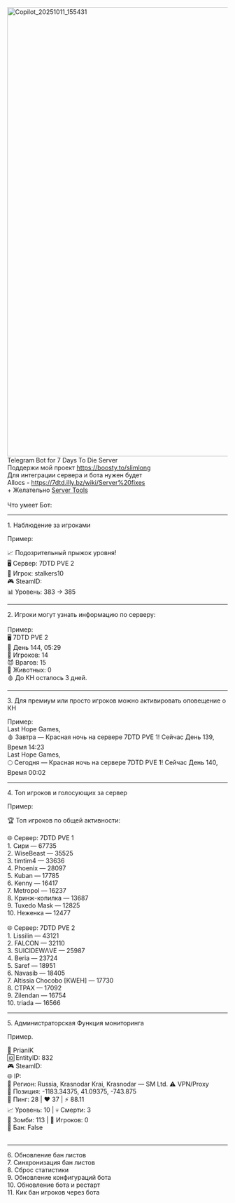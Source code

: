 
<img width="1024" height="1024" alt="Copilot_20251011_155431" src="https://github.com/user-attachments/assets/b8c357cb-1e96-441b-8b7e-18a436248572" />
<div>Telegram Bot for 7 Days To Die Server</div>
<div>Поддержи мой проект <a href="https://boosty.to/slimlong">https://boosty.to/slimlong</a></div>
<div>Для интеграции сервера и бота нужен будет&nbsp;</div>
<div>Allocs -&nbsp;<a href="https://7dtd.illy.bz/wiki/Server%20fixes">https://7dtd.illy.bz/wiki/Server%20fixes</a></div>
<div>+ Желательно&nbsp;<a href="https://bitbucket.org/obsessive-coder/sevendaystodie-servertools" target="_top">Server Tools</a></div>
<div>&nbsp;</div>
<div>Что умеет Бот:</div>
<div>
	<hr>
	<p>1. Наблюдение за игроками</p>
	<p>Пример:</p>
	<div>📈 Подозрительный прыжок уровня!</div>
	<div>🖥️ Сервер: 7DTD PVE 2</div>
	<div>👤 Игрок: stalkers10</div>
	<div>🎮 SteamID:&nbsp;</div>
	<div>📊 Уровень: 383 &rarr; 385</div>
	<div>
		<hr>2. Игроки могут узнать информацию по серверу:<br>
		&nbsp;</div>
	<div>Пример:<br>
		<div>🖥️ 7DTD PVE 2</div>
		<div>📅 День 144, 05:29</div>
		<div>👥 Игроков: 14</div>
		<div>😈 Врагов: 15</div>
		<div>🐾 Животных: 0</div>
		<div>🩸 До КН осталось 3 дней.</div>
		<div>
			<hr>
			<p>3. Для премиум или просто игроков можно активировать оповещение о КН</p>
			<div>Пример:</div>
			<div>Last Hope Games,&nbsp;</div>
			<div>🩸 Завтра &mdash; Красная ночь на сервере 7DTD PVE 1! Сейчас День 139, Время 14:23</div>
			<div>Last Hope Games,</div>
			<div>🌕 Сегодня &mdash; Красная ночь на сервере 7DTD PVE 1! Сейчас День 140, Время 00:02</div>
			<div>
				<hr>
				<p>4. Топ игроков и голосующих за сервер</p>
				<p>Пример:</p>
				<div>🏆 Топ игроков по общей активности:</div>
				<div>&nbsp;</div>
				<div>🌐 Сервер: 7DTD PVE 1</div>
				<div>1. Сири &mdash; 67735</div>
				<div>2. WiseBeast &mdash; 35525</div>
				<div>3. timtim4 &mdash; 33636</div>
				<div>4. Phoenix &mdash; 28097</div>
				<div>5. Kuban &mdash; 17785</div>
				<div>6. Kenny &mdash; 16417</div>
				<div>7. Metropol &mdash; 16237</div>
				<div>8. Кринж-копилка &mdash; 13687</div>
				<div>9. Tuxedo Mask &mdash; 12825</div>
				<div>10. Неженка &mdash; 12477</div>
				<div>&nbsp;</div>
				<div>🌐 Сервер: 7DTD PVE 2</div>
				<div>1. Lissilin &mdash; 43121</div>
				<div>2. FALCON &mdash; 32110</div>
				<div>3. SUICIDEW&Lambda;VЕ &mdash; 25987</div>
				<div>4. Beria &mdash; 23724</div>
				<div>5. Saref &mdash; 18951</div>
				<div>6. Navasib &mdash; 18405</div>
				<div>7. Altissia Chocobo [KWEH] &mdash; 17730</div>
				<div>8. CTPAX &mdash; 17092</div>
				<div>9. Zilendan &mdash; 16754</div>
				<div>10. triada &mdash; 16566</div>
			</div>
		</div>
	</div>
</div>
<hr>
<p>5. Администраторская Функция мониторинга</p>
<p>Пример.</p>
<div>👤 PrianiK</div>
<div>🆔 EntityID: 832</div>
<div>🎮 SteamID:&nbsp;</div>
<div>🌐 IP:&nbsp;</div>
<div>📌 Регион: Russia, Krasnodar Krai, Krasnodar &mdash; SM Ltd. ⚠️ VPN/Proxy</div>
<div>📍 Позиция: -1183.34375, 41.09375, -743.875</div>
<div>📶 Пинг: 28 | ❤️ 37 | ⚡️ 88.11</div>
<div>📈 Уровень: 10 | 💀 Смерти: 3</div>
<div>🧟 Зомби: 113 | 👥 Игроков: 0</div>
<div>🚫 Бан: False</div>
<div>&nbsp;</div>
<div>
	<hr>
	<div>6. Обновление бан листов</div>
	<div>7. Синхронизация бан листов</div>
	<div>8. Сброс статистики</div>
	<div>9. Обновление конфигураций бота</div>
	<div>10. Обновление бота и рестарт</div>
	<div>11. Кик бан игроков через бота</div>
	<div>&nbsp;</div>
	<div>&nbsp;</div>
	<div>&nbsp;</div>
	<div>&nbsp;</div>
</div>
<p>&nbsp;</p>
